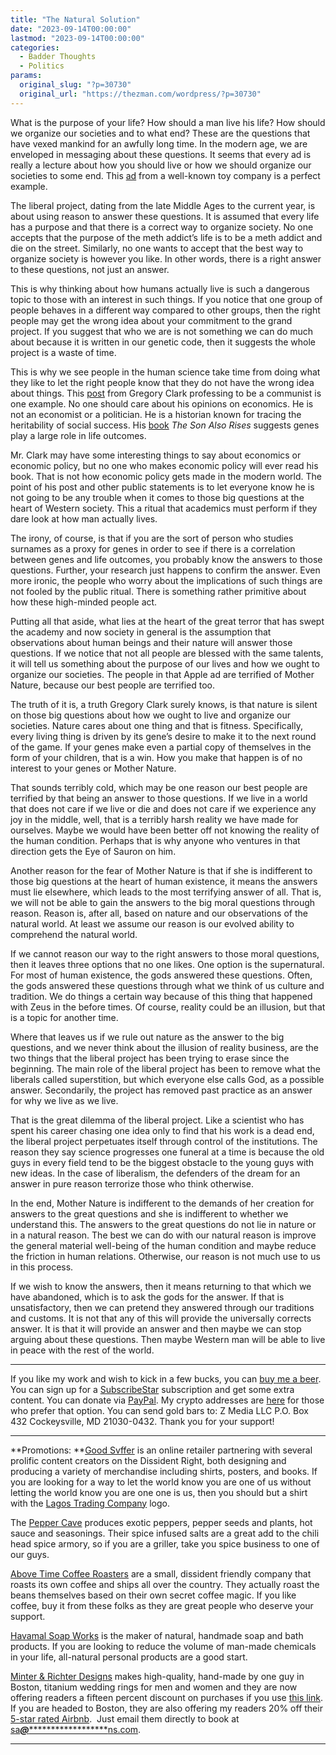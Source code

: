 ```yaml
---
title: "The Natural Solution"
date: "2023-09-14T00:00:00"
lastmod: "2023-09-14T00:00:00"
categories:
  - Badder Thoughts
  - Politics
params:
  original_slug: "?p=30730"
  original_url: "https://thezman.com/wordpress/?p=30730"
---
```


What is the purpose of your life? How should a man live his life? How
should we organize our societies and to what end? These are the
questions that have vexed mankind for an awfully long time. In the
modern age, we are enveloped in messaging about these questions. It
seems that every ad is really a lecture about how you should live or how
we should organize our societies to some end. This
<a href="https://www.youtube.com/watch?v=QNv9PRDIhes" rel="noopener"
target="_blank">ad</a> from a well-known toy company is a perfect
example.

The liberal project, dating from the late Middle Ages to the current
year, is about using reason to answer these questions. It is assumed
that every life has a purpose and that there is a correct way to
organize society. No one accepts that the purpose of the meth addict’s
life is to be a meth addict and die on the street. Similarly, no one
wants to accept that the best way to organize society is however you
like. In other words, there is a right answer to these questions, not
just an answer.

This is why thinking about how humans actually live is such a dangerous
topic to those with an interest in such things. If you notice that one
group of people behaves in a different way compared to other groups,
then the right people may get the wrong idea about your commitment to
the grand project. If you suggest that who we are is not something we
can do much about because it is written in our genetic code, then it
suggests the whole project is a waste of time.

This is why we see people in the human science take time from doing what
they like to let the right people know that they do not have the wrong
idea about things. This <a
href="https://quillette.com/2023/08/21/hereditarianism-and-economic-redistribution/"
rel="noopener" target="_blank">post</a> from Gregory Clark professing to
be a communist is one example. No one should care about his opinions on
economics. He is not an economist or a politician. He is a historian
known for tracing the heritability of social success. His
<a href="https://en.wikipedia.org/wiki/The_Son_Also_Rises_(book)"
rel="noopener" target="_blank">book</a> *The Son Also Rises* suggests
genes play a large role in life outcomes.

Mr. Clark may have some interesting things to say about economics or
economic policy, but no one who makes economic policy will ever read his
book. That is not how economic policy gets made in the modern world. The
point of his post and other public statements is to let everyone know he
is not going to be any trouble when it comes to those big questions at
the heart of Western society. This a ritual that academics must perform
if they dare look at how man actually lives.

The irony, of course, is that if you are the sort of person who studies
surnames as a proxy for genes in order to see if there is a correlation
between genes and life outcomes, you probably know the answers to those
questions. Further, your research just happens to confirm the answer.
Even more ironic, the people who worry about the implications of such
things are not fooled by the public ritual. There is something rather
primitive about how these high-minded people act.

Putting all that aside, what lies at the heart of the great terror that
has swept the academy and now society in general is the assumption that
observations about human beings and their nature will answer those
questions. If we notice that not all people are blessed with the same
talents, it will tell us something about the purpose of our lives and
how we ought to organize our societies. The people in that Apple ad are
terrified of Mother Nature, because our best people are terrified too.

The truth of it is, a truth Gregory Clark surely knows, is that nature
is silent on those big questions about how we ought to live and organize
our societies. Nature cares about one thing and that is fitness.
Specifically, every living thing is driven by its gene’s desire to make
it to the next round of the game. If your genes make even a partial copy
of themselves in the form of your children, that is a win. How you make
that happen is of no interest to your genes or Mother Nature.

That sounds terribly cold, which may be one reason our best people are
terrified by that being an answer to those questions. If we live in a
world that does not care if we live or die and does not care if we
experience any joy in the middle, well, that is a terribly harsh reality
we have made for ourselves. Maybe we would have been better off not
knowing the reality of the human condition. Perhaps that is why anyone
who ventures in that direction gets the Eye of Sauron on him.

Another reason for the fear of Mother Nature is that if she is
indifferent to those big questions at the heart of human existence, it
means the answers must lie elsewhere, which leads to the most terrifying
answer of all. That is, we will not be able to gain the answers to the
big moral questions through reason. Reason is, after all, based on
nature and our observations of the natural world. At least we assume our
reason is our evolved ability to comprehend the natural world.

If we cannot reason our way to the right answers to those moral
questions, then it leaves three options that no one likes. One option is
the supernatural. For most of human existence, the gods answered these
questions. Often, the gods answered these questions through what we
think of us culture and tradition. We do things a certain way because of
this thing that happened with Zeus in the before times. Of course,
reality could be an illusion, but that is a topic for another time.

Where that leaves us if we rule out nature as the answer to the big
questions, and we never think about the illusion of reality business,
are the two things that the liberal project has been trying to erase
since the beginning. The main role of the liberal project has been to
remove what the liberals called superstition, but which everyone else
calls God, as a possible answer. Secondarily, the project has removed
past practice as an answer for why we live as we live.

That is the great dilemma of the liberal project. Like a scientist who
has spent his career chasing one idea only to find that his work is a
dead end, the liberal project perpetuates itself through control of the
institutions. The reason they say science progresses one funeral at a
time is because the old guys in every field tend to be the biggest
obstacle to the young guys with new ideas. In the case of liberalism,
the defenders of the dream for an answer in pure reason terrorize those
who think otherwise.

In the end, Mother Nature is indifferent to the demands of her creation
for answers to the great questions and she is indifferent to whether we
understand this. The answers to the great questions do not lie in nature
or in a natural reason. The best we can do with our natural reason is
improve the general material well-being of the human condition and maybe
reduce the friction in human relations. Otherwise, our reason is not
much use to us in this process.

If we wish to know the answers, then it means returning to that which we
have abandoned, which is to ask the gods for the answer. If that is
unsatisfactory, then we can pretend they answered through our traditions
and customs. It is not that any of this will provide the universally
corrects answer. It is that it will provide an answer and then maybe we
can stop arguing about these questions. Then maybe Western man will be
able to live in peace with the rest of the world.

------------------------------------------------------------------------

If you like my work and wish to kick in a few bucks, you can
<a href="https://www.buymeacoffee.com/mujolulu" rel="noopener"
target="_blank">buy me a beer</a>. You can sign up for a
<a href="https://www.subscribestar.com/the-z-blog" rel="noopener"
target="_blank">SubscribeStar</a> subscription and get some extra
content. You can donate via <a
href="https://www.paypal.com/donate/?cmd=_s-xclick&amp;hosted_button_id=UDAS2Q8JYA6CN&amp;source=url"
rel="noopener" target="_blank">PayPal</a>. My crypto addresses are
<a href="https://thezman.com/wordpress/?page_id=22713" rel="noopener"
target="_blank">here</a> for those who prefer that option. You can send
gold bars to: Z Media LLC P.O. Box 432 Cockeysville, MD 21030-0432.
Thank you for your support!

------------------------------------------------------------------------

**Promotions: **<a href="https://goodsvffer.com/" rel="noopener" target="_blank">Good
Svffer</a> is an online retailer partnering with several prolific
content creators on the Dissident Right, both designing and producing a
variety of merchandise including shirts, posters, and books. If you are
looking for a way to let the world know you are one of us without
letting the world know you are one one is us, then you should but a
shirt with the
<a href="https://goodsvffer.com/products/lagos-trading-company"
rel="noopener" target="_blank">Lagos Trading Company</a> logo.

The <a href="https://peppercave.com/shop/ols/products" rel="noopener"
target="_blank">Pepper Cave</a> produces exotic peppers, pepper seeds
and plants, hot sauce and seasonings. Their spice infused salts are a
great add to the chili head spice armory, so if you are a griller, take
you spice business to one of our guys.

<a href="https://abovetimecoffee.com/" rel="noopener"
target="_blank">Above Time Coffee Roasters</a> are a small, dissident
friendly company that roasts its own coffee and ships all over the
country. They actually roast the beans themselves based on their own
secret coffee magic. If you like coffee, buy it from these folks as they
are great people who deserve your support.

<a href="https://havamalsoapworks.com/" rel="noopener"
target="_blank">Havamal Soap Works</a> is the maker of natural, handmade
soap and bath products. If you are looking to reduce the volume of
man-made chemicals in your life, all-natural personal products are a
good start.

<a href="https://www.minterandrichterdesigns.com/"
rel="noreferrer nofollow noopener" target="_blank">Minter &amp; Richter
Designs</a> makes high-quality, hand-made by one guy in Boston, titanium
wedding rings for men and women and they are now offering readers a
fifteen percent discount on purchases if you use
<a href="https://www.minterandrichterdesigns.com/discount/ZMAN"
rel="noreferrer nofollow noopener" target="_blank">this link</a>.
<span class="highlight"><span class="colour"><span class="font"><span class="size">If
you are headed to Boston, they are also offering my readers 20% off
their <a
href="https://www.airbnb.com/users/7988017/listings?user_id=7988017&amp;s=3"
rel="noopener noreferrer" target="_blank">5-star rated Airbnb</a>.  Just
email them directly to book at
<a href="mailto:sa***@*********************ns.com"
data-original-string="A7FdX5pof6hxnw4w/dsRKw==cb7KBzTkVBJuJlOmTCSdPqKhjH/kQFEImeeV41nejNvXtbW/8iGpvh3IqwDSJxjkWwU"><span
class="apbct-email-encoder"
data-original-string="WOlgPlUTpyJJy/6yEkpKqg==cb7bFmrJYHqkOCNfwPZ9uTbzHkYv/0xoDAZn1w49q4psCyxCCKdR6kdT2vq/KzFOqB5"
title="This contact has been encoded by Anti-Spam by CleanTalk. Click to decode. To finish the decoding make sure that JavaScript is enabled in your browser.">sa<span
class="apbct-blur">***</span>@<span
class="apbct-blur">*********************</span>ns.com</span></a>.</span></span></span></span>

------------------------------------------------------------------------
